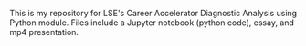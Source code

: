 This is my repository for LSE's Career Accelerator Diagnostic Analysis using Python module. Files include a Jupyter notebook (python code), essay, and mp4 presentation.
